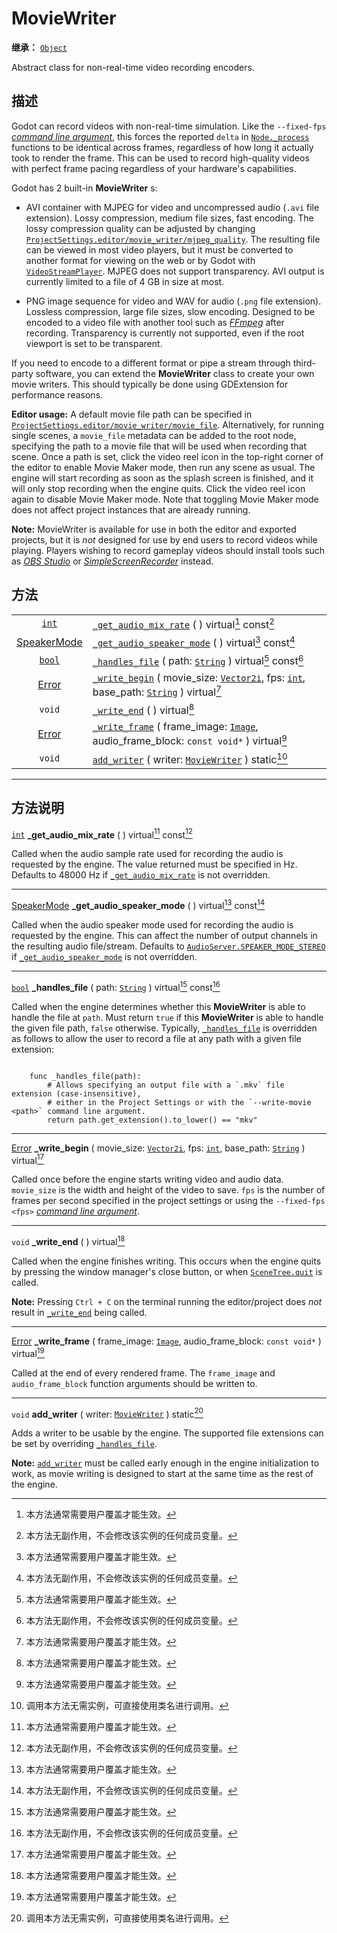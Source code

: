 <!-- ⚠ 请勿编辑本文件 ⚠ -->
<!-- 本文档使用脚本从 WeDot 引擎源码仓库生成。 -->
<!-- 生成脚本：https://github.com/WeDot-Engine/WeDot/tree/4.3/doc/tools/make_md.py； -->
<!-- 原文件：https://github.com/WeDot-Engine/WeDot/tree/4.3/doc/classes/MovieWriter.xml。 -->

<div id="_class_moviewriter"></div>

# MovieWriter

**继承：** [`Object`](class_object.md)

Abstract class for non-real-time video recording encoders.

## 描述

Godot can record videos with non-real-time simulation. Like the `--fixed-fps` [*command line argument*](../tutorials/editor/command_line_tutorial), this forces the reported `delta` in [`Node._process`](#class_node_private_method__process) functions to be identical across frames, regardless of how long it actually took to render the frame. This can be used to record high-quality videos with perfect frame pacing regardless of your hardware's capabilities.

Godot has 2 built-in **MovieWriter** s:

- AVI container with MJPEG for video and uncompressed audio (`.avi` file extension). Lossy compression, medium file sizes, fast encoding. The lossy compression quality can be adjusted by changing [`ProjectSettings.editor/movie_writer/mjpeg_quality`](#class_projectsettings_property_editor/movie_writer/mjpeg_quality). The resulting file can be viewed in most video players, but it must be converted to another format for viewing on the web or by Godot with [`VideoStreamPlayer`](class_videostreamplayer.md). MJPEG does not support transparency. AVI output is currently limited to a file of 4 GB in size at most.

- PNG image sequence for video and WAV for audio (`.png` file extension). Lossless compression, large file sizes, slow encoding. Designed to be encoded to a video file with another tool such as [*FFmpeg*](https://ffmpeg.org/) after recording. Transparency is currently not supported, even if the root viewport is set to be transparent.

If you need to encode to a different format or pipe a stream through third-party software, you can extend the **MovieWriter** class to create your own movie writers. This should typically be done using GDExtension for performance reasons.

 **Editor usage:** A default movie file path can be specified in [`ProjectSettings.editor/movie_writer/movie_file`](#class_projectsettings_property_editor/movie_writer/movie_file). Alternatively, for running single scenes, a `movie_file` metadata can be added to the root node, specifying the path to a movie file that will be used when recording that scene. Once a path is set, click the video reel icon in the top-right corner of the editor to enable Movie Maker mode, then run any scene as usual. The engine will start recording as soon as the splash screen is finished, and it will only stop recording when the engine quits. Click the video reel icon again to disable Movie Maker mode. Note that toggling Movie Maker mode does not affect project instances that are already running.

 **Note:** MovieWriter is available for use in both the editor and exported projects, but it is *not* designed for use by end users to record videos while playing. Players wishing to record gameplay videos should install tools such as [*OBS Studio*](https://obsproject.com/) or [*SimpleScreenRecorder*](https://www.maartenbaert.be/simplescreenrecorder/) instead.

## 方法

|||
|:-:|:--|
| [`int`](class_int.md)                        | [`_get_audio_mix_rate`](#class_moviewriter_private_method__get_audio_mix_rate) ( ) virtual[^virtual] const[^const]                                                                                     |
| [SpeakerMode](#enum_audioserver_speakermode) | [`_get_audio_speaker_mode`](#class_moviewriter_private_method__get_audio_speaker_mode) ( ) virtual[^virtual] const[^const]                                                                             |
| [`bool`](class_bool.md)                      | [`_handles_file`](#class_moviewriter_private_method__handles_file) ( path: [`String`](class_string.md) ) virtual[^virtual] const[^const]                                                               |
| [Error](#enum_@globalscope_error)            | [`_write_begin`](#class_moviewriter_private_method__write_begin) ( movie_size: [`Vector2i`](class_vector2i.md), fps: [`int`](class_int.md), base_path: [`String`](class_string.md) ) virtual[^virtual] |
| `void`                                       | [`_write_end`](#class_moviewriter_private_method__write_end) ( ) virtual[^virtual]                                                                                                                     |
| [Error](#enum_@globalscope_error)            | [`_write_frame`](#class_moviewriter_private_method__write_frame) ( frame_image: [`Image`](class_image.md), audio_frame_block: `const void*` ) virtual[^virtual]                                        |
| `void`                                       | [`add_writer`](#class_moviewriter_method_add_writer) ( writer: [`MovieWriter`](class_moviewriter.md) ) static[^static]                                                                                 |

<!-- rst-class:: classref-section-separator -->

---

## 方法说明

<div id="_class_moviewriter_private_method__get_audio_mix_rate"></div>

[`int`](class_int.md) **_get_audio_mix_rate** ( ) virtual[^virtual] const[^const]<div id="class_moviewriter_private_method__get_audio_mix_rate"></div>

Called when the audio sample rate used for recording the audio is requested by the engine. The value returned must be specified in Hz. Defaults to 48000 Hz if [`_get_audio_mix_rate`](#class_moviewriter_private_method__get_audio_mix_rate) is not overridden.

<!-- rst-class:: classref-item-separator -->

---

<div id="_class_moviewriter_private_method__get_audio_speaker_mode"></div>

[SpeakerMode](#enum_audioserver_speakermode) **_get_audio_speaker_mode** ( ) virtual[^virtual] const[^const]<div id="class_moviewriter_private_method__get_audio_speaker_mode"></div>

Called when the audio speaker mode used for recording the audio is requested by the engine. This can affect the number of output channels in the resulting audio file/stream. Defaults to [`AudioServer.SPEAKER_MODE_STEREO`](#class_audioserver_constant_speaker_mode_stereo) if [`_get_audio_speaker_mode`](#class_moviewriter_private_method__get_audio_speaker_mode) is not overridden.

<!-- rst-class:: classref-item-separator -->

---

<div id="_class_moviewriter_private_method__handles_file"></div>

[`bool`](class_bool.md) **_handles_file** ( path: [`String`](class_string.md) ) virtual[^virtual] const[^const]<div id="class_moviewriter_private_method__handles_file"></div>

Called when the engine determines whether this **MovieWriter** is able to handle the file at `path`. Must return `true` if this **MovieWriter** is able to handle the given file path, `false` otherwise. Typically, [`_handles_file`](#class_moviewriter_private_method__handles_file) is overridden as follows to allow the user to record a file at any path with a given file extension:

```

    func _handles_file(path):
        # Allows specifying an output file with a `.mkv` file extension (case-insensitive),
        # either in the Project Settings or with the `--write-movie <path>` command line argument.
        return path.get_extension().to_lower() == "mkv"
```



<!-- rst-class:: classref-item-separator -->

---

<div id="_class_moviewriter_private_method__write_begin"></div>

[Error](#enum_@globalscope_error) **_write_begin** ( movie_size: [`Vector2i`](class_vector2i.md), fps: [`int`](class_int.md), base_path: [`String`](class_string.md) ) virtual[^virtual]<div id="class_moviewriter_private_method__write_begin"></div>

Called once before the engine starts writing video and audio data. `movie_size` is the width and height of the video to save. `fps` is the number of frames per second specified in the project settings or using the `--fixed-fps <fps>` [*command line argument*](../tutorials/editor/command_line_tutorial).

<!-- rst-class:: classref-item-separator -->

---

<div id="_class_moviewriter_private_method__write_end"></div>

`void` **_write_end** ( ) virtual[^virtual]<div id="class_moviewriter_private_method__write_end"></div>

Called when the engine finishes writing. This occurs when the engine quits by pressing the window manager's close button, or when [`SceneTree.quit`](#class_scenetree_method_quit) is called.

 **Note:** Pressing <i class="fa fa-gamepad"></i>`Ctrl + C` on the terminal running the editor/project does *not* result in [`_write_end`](#class_moviewriter_private_method__write_end) being called.

<!-- rst-class:: classref-item-separator -->

---

<div id="_class_moviewriter_private_method__write_frame"></div>

[Error](#enum_@globalscope_error) **_write_frame** ( frame_image: [`Image`](class_image.md), audio_frame_block: `const void*` ) virtual[^virtual]<div id="class_moviewriter_private_method__write_frame"></div>

Called at the end of every rendered frame. The `frame_image` and `audio_frame_block` function arguments should be written to.

<!-- rst-class:: classref-item-separator -->

---

<div id="_class_moviewriter_method_add_writer"></div>

`void` **add_writer** ( writer: [`MovieWriter`](class_moviewriter.md) ) static[^static]<div id="class_moviewriter_method_add_writer"></div>

Adds a writer to be usable by the engine. The supported file extensions can be set by overriding [`_handles_file`](#class_moviewriter_private_method__handles_file).

 **Note:** [`add_writer`](#class_moviewriter_method_add_writer) must be called early enough in the engine initialization to work, as movie writing is designed to start at the same time as the rest of the engine.

[^virtual]: 本方法通常需要用户覆盖才能生效。
[^const]: 本方法无副作用，不会修改该实例的任何成员变量。
[^vararg]: 本方法除了能接受在此处描述的参数外，还能够继续接受任意数量的参数。
[^constructor]: 本方法用于构造某个类型。
[^static]: 调用本方法无需实例，可直接使用类名进行调用。
[^operator]: 本方法描述的是使用本类型作为左操作数的有效运算符。
[^bitfield]: 这个值是由下列位标志构成位掩码的整数。
[^void]: 无返回值。
